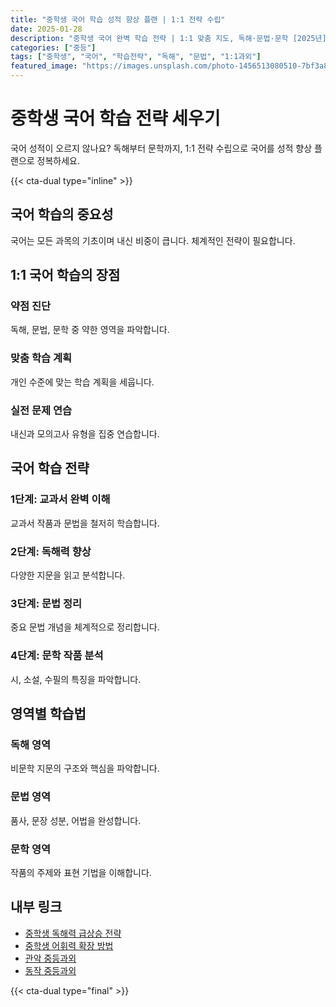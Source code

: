 ```yaml
---
title: "중학생 국어 학습 성적 향상 플랜 | 1:1 전략 수립"
date: 2025-01-28
description: "중학생 국어 완벽 학습 전략 | 1:1 맞춤 지도, 독해·문법·문학 [2025년]"
categories: ["중등"]
tags: ["중학생", "국어", "학습전략", "독해", "문법", "1:1과외"]
featured_image: "https://images.unsplash.com/photo-1456513080510-7bf3a84b82f8?w=1200&h=630&fit=crop"
---
```


# 중학생 국어 학습 전략 세우기

국어 성적이 오르지 않나요? 독해부터 문학까지, 1:1 전략 수립으로 국어를 성적 향상 플랜으로 정복하세요.

{{< cta-dual type="inline" >}}

## 국어 학습의 중요성

국어는 모든 과목의 기초이며 내신 비중이 큽니다. 체계적인 전략이 필요합니다.

## 1:1 국어 학습의 장점

### 약점 진단
독해, 문법, 문학 중 약한 영역을 파악합니다.

### 맞춤 학습 계획
개인 수준에 맞는 학습 계획을 세웁니다.

### 실전 문제 연습
내신과 모의고사 유형을 집중 연습합니다.

## 국어 학습 전략

### 1단계: 교과서 완벽 이해
교과서 작품과 문법을 철저히 학습합니다.

### 2단계: 독해력 향상
다양한 지문을 읽고 분석합니다.

### 3단계: 문법 정리
중요 문법 개념을 체계적으로 정리합니다.

### 4단계: 문학 작품 분석
시, 소설, 수필의 특징을 파악합니다.

## 영역별 학습법

### 독해 영역
비문학 지문의 구조와 핵심을 파악합니다.

### 문법 영역
품사, 문장 성분, 어법을 완성합니다.

### 문학 영역
작품의 주제와 표현 기법을 이해합니다.

## 내부 링크
- [중학생 독해력 급상승 전략](../../middle/middle-reading-comprehension/)
- [중학생 어휘력 확장 방법](../../middle/middle-vocabulary/)
- [관악 중등과외](../../local/gwanak-middle/)
- [동작 중등과외](../../local/dongjak-middle/)

{{< cta-dual type="final" >}}

